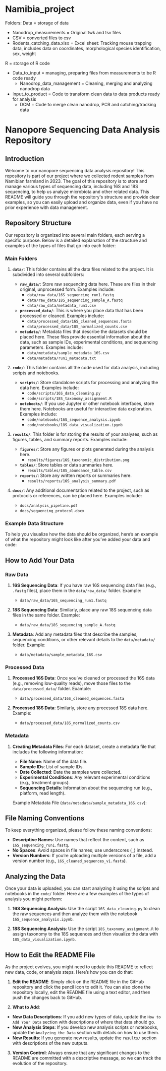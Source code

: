 # Namibia_project
Folders:
Data = storage of data
  - Nanodrop_measurements = Original twk and tsv files 
  - CSV = converted files to csv
  - Rodents_catching_data.xlsx = Excel sheet: Tracking mouse trapping data,
    includes data on coordinates, morphological species identification, sex, weight
    
 R = storage of R code
  - Data_to_input = managing, preparing files from measurements to be R code ready
    - Nanodrop_data_management = Cleaning, merging and analyzing nanodrop data
  - Input_to_product = Code to transform clean data to data products ready for analysis
    - DCM = Code to merge clean nanodrop, PCR and catching/tracking data
      
# Nanopore Sequencing Data Analysis Repository

## Introduction

Welcome to our nanopore sequencing data analysis repository! This repository is part of our project where we collected rodent samples from Namibian farmland in 2023. The goal of this repository is to store and manage various types of sequencing data, including 16S and 18S sequencing, to help us analyze microbiota and other related data. This README will guide you through the repository's structure and provide clear examples, so you can easily upload and organize data, even if you have no prior experience with data management.

## Repository Structure

Our repository is organized into several main folders, each serving a specific purpose. Below is a detailed explanation of the structure and examples of the types of files that go into each folder:

### Main Folders

1. **`data/`**: This folder contains all the data files related to the project. It is subdivided into several subfolders:
   - **`raw_data/`**: Store raw sequencing data here. These are files in their original, unprocessed form. Examples include:
     - `data/raw_data/16S_sequencing_run1.fastq`
     - `data/raw_data/18S_sequencing_sample_A.fastq`
     - `data/raw_data/metadata_run1.csv`
   - **`processed_data/`**: This is where you place data that has been processed or cleaned. Examples include:
     - `data/processed_data/16S_cleaned_sequences.fasta`
     - `data/processed_data/18S_normalized_counts.csv`
   - **`metadata/`**: Metadata files that describe the datasets should be placed here. These files provide essential information about the data, such as sample IDs, experimental conditions, and sequencing parameters. Examples include:
     - `data/metadata/sample_metadata_16S.csv`
     - `data/metadata/run1_metadata.txt`

2. **`code/`**: This folder contains all the code used for data analysis, including scripts and notebooks.
   - **`scripts/`**: Store standalone scripts for processing and analyzing the data here. Examples include:
     - `code/scripts/16S_data_cleaning.py`
     - `code/scripts/18S_taxonomy_assignment.R`
   - **`notebooks/`**: If you use Jupyter or other notebook interfaces, store them here. Notebooks are useful for interactive data exploration. Examples include:
     - `code/notebooks/16S_sequence_analysis.ipynb`
     - `code/notebooks/18S_data_visualization.ipynb`

3. **`results/`**: This folder is for storing the results of your analyses, such as figures, tables, and summary reports. Examples include:
   - **`figures/`**: Store any figures or plots generated during the analysis here.
     - `results/figures/16S_taxonomic_distribution.png`
   - **`tables/`**: Store tables or data summaries here.
     - `results/tables/18S_abundance_table.csv`
   - **`reports/`**: Store any written reports or summaries here.
     - `results/reports/16S_analysis_summary.pdf`

4. **`docs/`**: Any additional documentation related to the project, such as protocols or references, can be placed here. Examples include:
   - `docs/analysis_pipeline.pdf`
   - `docs/sequencing_protocol.docx`

### Example Data Structure

To help you visualize how the data should be organized, here’s an example of what the repository might look like after you’ve added your data and code:


## How to Add Your Data

### Raw Data

1. **16S Sequencing Data**: If you have raw 16S sequencing data files (e.g., `.fastq` files), place them in the `data/raw_data/` folder. Example:
   - `data/raw_data/16S_sequencing_run1.fastq`

2. **18S Sequencing Data**: Similarly, place any raw 18S sequencing data files in the same folder. Example:
   - `data/raw_data/18S_sequencing_sample_A.fastq`

3. **Metadata**: Add any metadata files that describe the samples, sequencing conditions, or other relevant details to the `data/metadata/` folder. Example:
   - `data/metadata/sample_metadata_16S.csv`

### Processed Data

1. **Processed 16S Data**: Once you’ve cleaned or processed the 16S data (e.g., removing low-quality reads), move those files to the `data/processed_data/` folder. Example:
   - `data/processed_data/16S_cleaned_sequences.fasta`

2. **Processed 18S Data**: Similarly, store any processed 18S data here. Example:
   - `data/processed_data/18S_normalized_counts.csv`

### Metadata

1. **Creating Metadata Files**: For each dataset, create a metadata file that includes the following information:
   - **File Name**: Name of the data file.
   - **Sample IDs**: List of sample IDs.
   - **Date Collected**: Date the samples were collected.
   - **Experimental Conditions**: Any relevant experimental conditions (e.g., treatment groups).
   - **Sequencing Details**: Information about the sequencing run (e.g., platform, read length).

   Example Metadata File (`data/metadata/sample_metadata_16S.csv`):


## File Naming Conventions

To keep everything organized, please follow these naming conventions:

- **Descriptive Names**: Use names that reflect the content, such as `16S_sequencing_run1.fastq`.
- **No Spaces**: Avoid spaces in file names; use underscores (`_`) instead.
- **Version Numbers**: If you’re uploading multiple versions of a file, add a version number (e.g., `16S_cleaned_sequences_v1.fasta`).

## Analyzing the Data

Once your data is uploaded, you can start analyzing it using the scripts and notebooks in the `code/` folder. Here are a few examples of the types of analysis you might perform:

1. **16S Sequencing Analysis**: Use the script `16S_data_cleaning.py` to clean the raw sequences and then analyze them with the notebook `16S_sequence_analysis.ipynb`.

2. **18S Sequencing Analysis**: Use the script `18S_taxonomy_assignment.R` to assign taxonomy to the 18S sequences and then visualize the data with `18S_data_visualization.ipynb`.

## How to Edit the README File

As the project evolves, you might need to update this README to reflect new data, code, or analysis steps. Here’s how you can do that:

1. **Edit the README**: Simply click on the README file in the GitHub repository and click the pencil icon to edit it. You can also clone the repository locally, edit the README file using a text editor, and then push the changes back to GitHub.

2. **What to Add**:
- **New Data Descriptions**: If you add new types of data, update the `How to Add Your Data` section with descriptions of where that data should go.
- **New Analysis Steps**: If you develop new analysis scripts or notebooks, update the `Analyzing the Data` section with details on how to use them.
- **New Results**: If you generate new results, update the `results/` section with descriptions of the new outputs.

3. **Version Control**: Always ensure that any significant changes to the README are committed with a descriptive message, so we can track the evolution of the repository.
